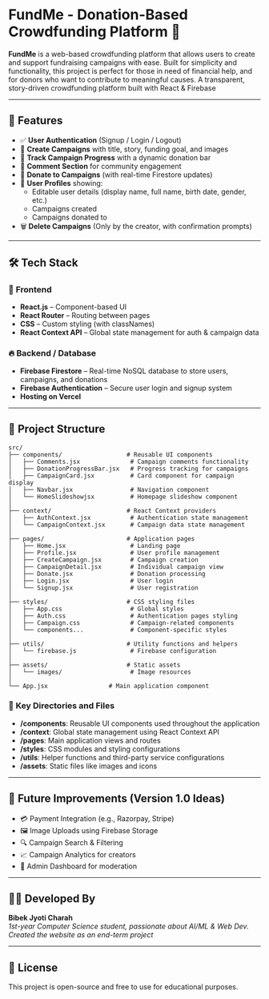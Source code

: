 # FundMe - Donation-Based Crowdfunding Platform 💸

**FundMe** is a web-based crowdfunding platform that allows users to create and support fundraising campaigns with ease. Built for simplicity and functionality, this project is perfect for those in need of financial help, and for donors who want to contribute to meaningful causes.
A transparent, story-driven crowdfunding platform built with React & Firebase

---

## 🌟 Features

- ✅ **User Authentication** (Signup / Login / Logout)
- 🧾 **Create Campaigns** with title, story, funding goal, and images
- 🎯 **Track Campaign Progress** with a dynamic donation bar
- 💬 **Comment Section** for community engagement
- 🤝 **Donate to Campaigns** (with real-time Firestore updates)
- 👤 **User Profiles** showing:
  - Editable user details (display name, full name, birth date, gender, etc.)
  - Campaigns created
  - Campaigns donated to
- 🗑️ **Delete Campaigns** (Only by the creator, with confirmation prompts)

---

## 🛠 Tech Stack

### 🧩 **Frontend**
- **React.js** – Component-based UI
- **React Router** – Routing between pages
- **CSS** – Custom styling (with classNames)
- **React Context API** – Global state management for auth & campaign data

### 🔥 **Backend / Database**
- **Firebase Firestore** – Real-time NoSQL database to store users, campaigns, and donations
- **Firebase Authentication** – Secure user login and signup system
- **Hosting on Vercel**

---

## 🚀 Project Structure

```
src/
├── components/                  # Reusable UI components
│   ├── Comments.jsx              # Campaign comments functionality
│   ├── DonationProgressBar.jsx   # Progress tracking for campaigns
│   ├── CampaignCard.jsx          # Card component for campaign display
│   ├── Navbar.jsx                # Navigation component
│   └── HomeSlideshowjsx          # Homepage slideshow component
│
├── context/                     # React Context providers
│   ├── AuthContext.jsx           # Authentication state management
│   └── CampaignContext.jsx       # Campaign data state management
│
├── pages/                       # Application pages
│   ├── Home.jsx                  # Landing page
│   ├── Profile.jsx               # User profile management
│   ├── CreateCampaign.jsx        # Campaign creation
│   ├── CampaignDetail.jsx        # Individual campaign view
│   ├── Donate.jsx                # Donation processing
│   ├── Login.jsx                 # User login
│   └── Signup.jsx                # User registration
│
├── styles/                      # CSS styling files
│   ├── App.css                   # Global styles
│   ├── Auth.css                  # Authentication pages styling
│   ├── Campaign.css              # Campaign-related components
│   └── components...             # Component-specific styles
│
├── utils/                       # Utility functions and helpers
│   └── firebase.js               # Firebase configuration
│
├── assets/                      # Static assets
│   └── images/                   # Image resources
│
└── App.jsx                 # Main application component
```

### 📁 Key Directories and Files

- **/components**: Reusable UI components used throughout the application
- **/context**: Global state management using React Context API
- **/pages**: Main application views and routes
- **/styles**: CSS modules and styling configurations
- **/utils**: Helper functions and third-party service configurations
- **/assets**: Static files like images and icons


---

## 🚧 Future Improvements (Version 1.0 Ideas)

- 💳 Payment Integration (e.g., Razorpay, Stripe)
- 🖼️ Image Uploads using Firebase Storage
- 🔍 Campaign Search & Filtering
- 📈 Campaign Analytics for creators
- 🔐 Admin Dashboard for moderation

---


## 👨‍💻 Developed By

**Bibek Jyoti Charah**  
*1st-year Computer Science student, passionate about AI/ML & Web Dev.*
*Created the website as an end-term project*

---

## 📄 License

This project is open-source and free to use for educational purposes.

